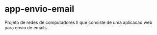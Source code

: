 # app-envio-email
Projeto de redes de computadores II que consiste de uma aplicacao web para envio de emails.
